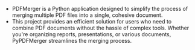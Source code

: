 + PDFMerger is a Python application designed to simplify the process of merging multiple PDF files into a single, cohesive document.
+ This project provides an efficient solution for users who need to combine PDF documents without the hassle of complex tools. Whether you're organizing reports, presentations, or various documents, PyPDFMerger streamlines the merging process.

